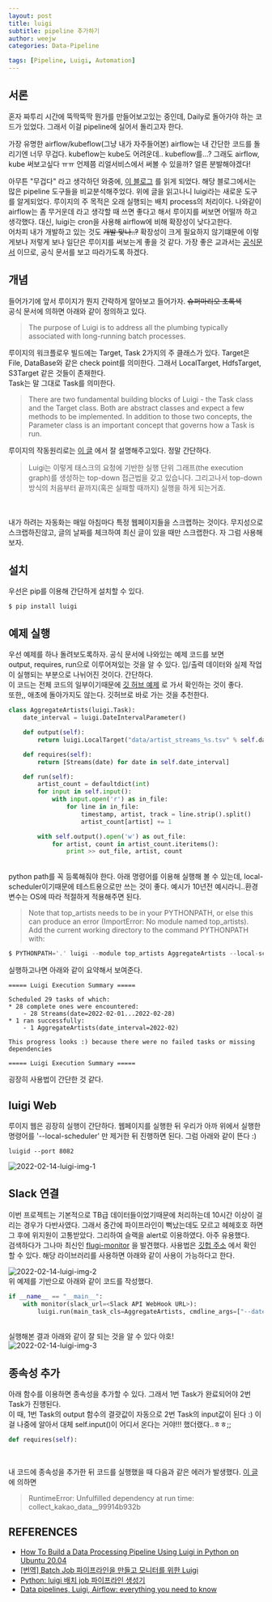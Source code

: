 ```yaml
---
layout: post
title: luigi
subtitle: pipeline 추가하기
author: weejw
categories: Data-Pipeline

tags: [Pipeline, Luigi, Automation]
---
```


## 서론
혼자 짜투리 시간에 뚝딱뚝딱 뭔가를 만들어보고있는 중인데, Daily로 돌아가야 하는 코드가 있었다.
그래서 이걸 pipeline에 실어서 돌리고자 한다.

가장 유명한 airflow/kubeflow(그냥 내가 자주들어본)
airflow는 내 간단한 코드를 돌리기엔 너무 무겁다. kubeflow는 kube도 어려운데.. kubeflow를...?
그래도 airflow, kube 써보고싶다 ㅠㅠ 언제쯤 리얼서비스에서 써볼 수 있을까? 얼른 분발해야겠다! 


아무튼 "무겁다" 라고 생각하던 와중에, [이 블로그](https://towardsdatascience.com/airflow-vs-luigi-vs-argo-vs-mlflow-vs-kubeflow-b3785dd1ed0c) 를 읽게 되었다. 해당 블로그에서는 많은 pipeline 도구들을 비교분석해주었다.
위에 글을 읽고나니 luigi라는 새로운 도구를 알게되었다. 루이지의 주 목적은 오래 실행되는 배치 process의 처리이다.
나와같이 airflow는 좀 무거운데 라고 생각할 때 쓰면 좋다고 해서 루이지를 써보면 어떨까 하고 생각했다. 대신, luigi는 cron을 사용해 airflow에 비해 확장성이 낮다고한다.<br> 
어차피 내가 개발하고 있는 것도 ~~개발 맞나..?~~ 확장성이 크게 필요하지 않기떄문에 이렇게보나 저렇게 보나 일단은 루이지를 써보는게 좋을 것 같다.
가장 좋은 교과서는 [공식문서](https://luigi.readthedocs.io/en/stable/) 이므로, 공식 문서를 보고 따라가도록 하겠다.

## 개념
들어가기에 앞서 루이지가 뭔지 간략하게 알아보고 들어가자. ~~슈퍼마리오 초록색~~<br>
공식 문서에 의하면 아래와 같이 정의하고 있다. 
> The purpose of Luigi is to address all the plumbing typically associated with long-running batch processes.


루이지의 워크플로우 빌드에는 Target, Task 2가지의 주 클래스가 있다.
Target은 File, DataBase와 같은 check point를 의미한다. 그래서 LocalTarget, HdfsTarget, S3Target 같은 것들이 존재한다.
<br>Task는 말 그대로 Task를 의미한다. 
>There are two fundamental building blocks of Luigi - the Task class and the Target class. Both are abstract classes and expect a few methods to be implemented. In addition to those two concepts, the Parameter class is an important concept that governs how a Task is run.

루이지의 작동원리로는 [이 글](https://medium.com/@initialkommit/batch-job-%ED%8C%8C%EC%9D%B4%ED%94%84%EB%9D%BC%EC%9D%B8%EC%9D%84-%EB%A7%8C%EB%93%A4%EA%B3%A0-%EB%AA%A8%EB%8B%88%ED%84%B0%EB%A5%BC-%EC%9C%84%ED%95%9C-luigi-eaa6c399a24c) 에서 잘 설명해주고있다. 정말 간단하다. 
>Luigi는 이렇게 태스크의 요청에 기반한 실행 단위 그래프(the execution graph)를 생성하는 top-down 접근법을 갖고 있습니다. 그리고나서 top-down 방식의 처음부터 끝까지(혹은 실패할 때까지) 실행을 하게 되는거죠.



<br><br>내가 하려는 자동화는 매일 아침마다 특정 웹페이지들을 스크랩하는 것이다. 무지성으로 스크랩하진않고, 글의 날짜를 체크하여 최신 글이 있을 때만 스크랩한다.
자 그럼 사용해보자.
## 설치
우선은 pip를 이용해 간단하게 설치할 수 있다.
```
$ pip install luigi 
```

## 예제 실행
우선 예제를 하나 돌려보도록하자. 공식 문서에 나와있는 예제 코드를 보면<br>
output, requires, run으로 이루어져있는 것을 알 수 있다. 입/출력 데이터와 실제 작업이 실행되는 부분으로 나뉘어진 것이다. 간단하다.<br>
이 코드는 전체 코드의 일부이기때문에 [깃 허브 예제](https://github.com/spotify/luigi/blob/master/examples/top_artists.py) 로 가서 확인하는 것이 좋다.<br>
또한,, 애초에 돌아가지도 않는다. 깃허브로 바로 가는 것을 추천한다.
```python
class AggregateArtists(luigi.Task):
    date_interval = luigi.DateIntervalParameter()

    def output(self):
        return luigi.LocalTarget("data/artist_streams_%s.tsv" % self.date_interval)

    def requires(self):
        return [Streams(date) for date in self.date_interval]

    def run(self):
        artist_count = defaultdict(int)
        for input in self.input():
            with input.open('r') as in_file:
                for line in in_file:
                    timestamp, artist, track = line.strip().split()
                    artist_count[artist] += 1

        with self.output().open('w') as out_file:
            for artist, count in artist_count.iteritems():
                print >> out_file, artist, count
```

<br>python path를 꼭 등록해줘야 한다. 아래 명령어를 이용해 실행해 볼 수 있는데, local-scheduler이기때문에 테스트용으로만 쓰는 것이 좋다. 예시가 10년전 예시라니..환경변수는 OS에 따라 적절하게 적용해주면 된다.
> Note that top_artists needs to be in your PYTHONPATH, or else this can produce an error (ImportError: No module named top_artists). Add the current working directory to the command PYTHONPATH with:
```python
$ PYTHONPATH='.' luigi --module top_artists AggregateArtists --local-scheduler --date-interval 2012-06
```


실행하고나면 아래와 같이 요약해서 보여준다. 
```log
===== Luigi Execution Summary =====

Scheduled 29 tasks of which:
* 28 complete ones were encountered:
    - 28 Streams(date=2022-02-01...2022-02-28)
* 1 ran successfully:
    - 1 AggregateArtists(date_interval=2022-02)

This progress looks :) because there were no failed tasks or missing dependencies

===== Luigi Execution Summary =====
```
굉장히 사용법이 간단한 것 같다.

## luigi Web
루이지 웹은 굉장히 실행이 간단하다. 웹페이지를 실행한 뒤 우리가 아까 위에서 실행한 명령어를 '--local-scheduler' 만 제거한 뒤 진행하면 된다.
그럼 아래와 같이 뜬다 :)
``` 
luigid --port 8082
```  

![2022-02-14-luigi-img-1](https://user-images.githubusercontent.com/33684393/153813851-7afec3c3-5bc4-42bb-9c03-f3342ae41d87.PNG)  


## Slack 연결
이번 프로젝트는 기본적으로 TB급 데이터들이었기때문에 처리하는데 10시간 이상이 걸리는 경우가 다반사였다. 그래서 중간에 파이프라인이 뻑났는데도 모르고 헤헤호호 하면 그 후에 위지원이 고통받았다. 그리하여 슬랙을 alert로 이용하였다.
아주 유용했다. <br>
검색하다가 그나마 최신인 [flugi-monitor](https://pypi.org/project/fluigi-monitor/) 을 발견했다. 사용법은 [깃헙 주소](https://github.com/Foristkirito/luigi-monitor) 에서 확인 할 수 있다.
해당 라이브러리를 사용하면 아래와 같이 사용이 가능하다고 한다.

![2022-02-14-luigi-img-2](https://user-images.githubusercontent.com/33684393/153814424-68e189ec-706e-42fc-a9ae-cf1b5ce1cce2.PNG)
<br>위 예제를 기반으로 아래와 같이 코드를 작성했다.
```python
if __name__ == "__main__":
    with monitor(slack_url=<Slack API WebHook URL>):
        luigi.run(main_task_cls=AggregateArtists, cmdline_args=["--date-interval=2022-01"])
```

<br>실행해본 결과 아래와 같이 잘 되는 것을 알 수 있다 야호!<br>
![2022-02-14-luigi-img-3](https://user-images.githubusercontent.com/33684393/153814428-20e49125-0af6-4187-8b68-d876597801f2.PNG)


## 종속성 추가
아래 함수를 이용하면 종속성을 추가할 수 있다. 그래서 1번 Task가 완료되어야 2번 Task가 진행된다.<br>
이 때, 1번 Task의 output 함수의 결괏값이 자동으로 2번 Task의 input값이 된다 :) 이걸 나중에 알아서 대체 self.input()이 어디서 온다는 거야!!! 했더랬다..ㅎㅎ;;
```python
def requires(self):
```
<br>

내 코드에 종속성을 추가한 뒤 코드를 실행했을 때 다음과 같은 에러가 발생했다. [이 글](https://stackoverflow.com/questions/43107177/luigi-unfulfilled-s-at-run-time) 에 의하면  
> RuntimeError: Unfulfilled dependency at run time: collect_kakao_data__99914b932b


## REFERENCES
- [How To Build a Data Processing Pipeline Using Luigi in Python on Ubuntu 20.04](https://www.digitalocean.com/community/tutorials/how-to-build-a-data-processing-pipeline-using-luigi-in-python-on-ubuntu-20-04)
- [[번역] Batch Job 파이프라인을 만들고 모니터를 위한 Luigi](https://medium.com/@initialkommit/batch-job-%ED%8C%8C%EC%9D%B4%ED%94%84%EB%9D%BC%EC%9D%B8%EC%9D%84-%EB%A7%8C%EB%93%A4%EA%B3%A0-%EB%AA%A8%EB%8B%88%ED%84%B0%EB%A5%BC-%EC%9C%84%ED%95%9C-luigi-eaa6c399a24c) <br>
- [Python: luigi 배치 job 파이프라인 생성기](https://seokdev.site/267)
- [Data pipelines, Luigi, Airflow: everything you need to know](https://towardsdatascience.com/data-pipelines-luigi-airflow-everything-you-need-to-know-18dc741449b7)
